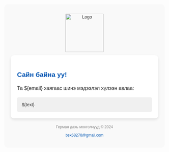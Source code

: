  <div style="font-family: Arial, sans-serif; padding: 20px; background-color: #f9f9f9; border-radius: 10px; max-width: 600px; margin: auto; color: #333;">
  <div style="text-align: center; padding: 10px;">
    <img src="https://portal-code-front.vercel.app/images/logo.png" alt="Logo" style="width: 120px;">
  </div>
  <div style="background-color: white; padding: 20px; border-radius: 10px; box-shadow: 0 4px 8px rgba(0,0,0,0.1);">
    <h2 style="color: #0056b3;">Сайн байна уу!</h2>
    <p style="font-size: 16px; line-height: 1.6;">
      Та ${email} хаягаас шинэ мэдээлэл хүлээн авлаа:
    </p>
    <div style="background-color: #f0f0f0; padding: 15px; border-radius: 5px; margin-top: 10px; font-size: 14px;">
      ${text}
    </div>
  </div>
  <footer style="margin-top: 20px; text-align: center; font-size: 12px; color: #888;">
    <p>Герман дахь монголчууд © 2024</p>
    <p><a href="mailto:bsk68270@gmail.com" style="color: #0056b3; text-decoration: none;">bsk68270@gmail.com</a></p>
  </footer>
</div>